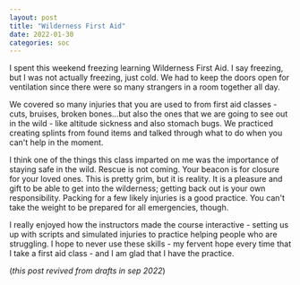 ```yaml
---
layout: post
title: "Wilderness First Aid"
date: 2022-01-30
categories: soc
---
```


I spent this weekend freezing learning Wilderness First Aid. I say freezing, but I was not actually freezing, just cold. We had to keep the doors open for ventilation since there were so many strangers in a room together all day.

We covered so many injuries that you are used to from first aid classes - cuts, bruises, broken bones...but also the ones that we are going to see out in the wild - like altitude sickness and also stomach bugs. We practiced creating splints from found items and talked through what to do when you can't help in the moment. 

I think one of the things this class imparted on me was the importance of staying safe in the wild. Rescue is not coming. Your beacon is for closure for your loved ones. This is pretty grim, but it is reality. It is a pleasure and gift to be able to get into the wilderness; getting back out is your own responsibility. Packing for a few likely injuries is a good practice. You can't take the weight to be prepared for all emergencies, though. 

I really enjoyed how the instructors made the course interactive - setting us up with scripts and simulated injuries to practice helping people who are struggling. I hope to never use these skills - my fervent hope every time that I take a first aid class - and I am glad that I have the practice.

(*this post revived from drafts in sep 2022*)